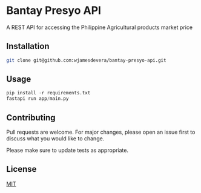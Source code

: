 # Bantay Presyo API

A REST API for accessing the Philippine Agricultural products market price

## Installation

```bash
git clone git@github.com:wjamesdevera/bantay-presyo-api.git
```

## Usage

```python
pip install -r requirements.txt
fastapi run app/main.py

```

## Contributing

Pull requests are welcome. For major changes, please open an issue first
to discuss what you would like to change.

Please make sure to update tests as appropriate.

## License

[MIT]("./LICENSE.txt")
